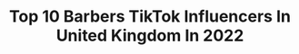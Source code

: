 ---
title: Top 10 Barbers TikTok Influencers In United Kingdom In 2022
description: >-
  Find top barbers TikTok influencers in United Kingdom in 2022. Most popular hashtags: #barber #fyp #haircut #duet.
platform: TikTok
hits: 77
text_top: Analyze the best TikTok profiles on inBeat.
text_bottom: Our search engine holds 77 TikTok influencers like this in United Kingdom for you to contact.
profiles:
  - username: "barberskills"
    fullname: >-
      Barber
    bio: >-
      💈 Barber 💈
    location: "United Kingdom"
    followers: 4383
    engagement: 301
    commentsToLikes: 0.011512
    id: ck8add3bm59rf0j78j8jc501m
    verified: false
    hashtags: "#howtocuthair, #barber, #4u, #scissors"
  - username: "geomcd"
    fullname: >-
      Geo mcd
    bio: >-
      🏴󠁧󠁢󠁳󠁣󠁴󠁿 30.🎵Producer.💈Barber Click link below for tunes in my clips ❤️
    location: "United Kingdom"
    followers: 9796
    engagement: 583
    commentsToLikes: 0.082350
    id: ckdc9ddp4ieho0j239yyye73u
    verified: false
    hashtags: "#makina, #scottishtiktok, #cooncilhooseoftiktok, #montamusica"
  - username: "razorcutt"
    fullname: >-
      Razor Cutt
    bio: >-
      Barber Shop 💈 61 Princes Street, Port Glasgow, PA14 5JH 📍
    location: "United Kingdom"
    followers: 52700
    engagement: 1785
    commentsToLikes: 0.029292
    id: ck8ng0k1iug3s0j78wn4zf7gz
    verified: false
    hashtags: "#timefortenet, #fyp"
  - username: "nishasmith60"
    fullname: >-
      Nisha Smith
    bio: >-
      Nisha , 19 , Welsh , barber ✨ insta / nishasmith60
    location: "United Kingdom"
    followers: 6016
    engagement: 788
    commentsToLikes: 0.019152
    id: ckbqdmu5tzjf70j23jbdlehtk
    verified: false
    hashtags: "#foryou, #fyp, #foryoupage, #viral"
  - username: "slidercuts"
    fullname: >-
      SliderCuts
    bio: >-
      I’m a barber, speaker, mentor and multi award winner business person.
    location: "United Kingdom"
    followers: 20400
    engagement: 476
    commentsToLikes: 0.014452
    id: ck8add11j59790j788hsazc5s
    verified: false
    hashtags: "#barber, #barbershop, #skinfade, #haircut"
  - username: "omarfadez"
    fullname: >-
      OmarFadez
    bio: >-
      Kurd 🇹🇯 Professional Barber 💈 Manchester, UK 🇬🇧 Instagram: Omarfadez 📸
    location: "United Kingdom"
    followers: 3720
    engagement: 735
    commentsToLikes: 0.039422
    id: ckbeye4zqit8k0j23f263mm21
    verified: false
    hashtags: "#haircut, #barber, #omarfadez, #skinfade"
  - username: "glossyximi"
    fullname: >-
      h a l l o o o💘
    bio: >-
      you look really lost so follow me😛🤠 i am also really cool😎💘
    location: "United Kingdom"
    followers: 28900
    engagement: 2564
    commentsToLikes: 0.163877
    id: ckc7gn42ep3eo0j236z6hkh4y
    verified: false
    hashtags: "#whatyouknowaboutlove, #throwitback, #traditiontales, #celebratingheroes"
  - username: "aishsrk"
    fullname: >-
      Aisha Usman
    bio: >-
      My world starts and ends with SRK🇮🇳🇦🇪🇬🇧
    location: "United Kingdom"
    followers: 2921
    engagement: 1697
    commentsToLikes: 0.227806
    id: ckahx0dset91d0i78f3uqwzjq
    verified: false
    hashtags: "#kidsagain, #gimmesometruth, #oohah, #matchit"
  - username: "lucavellucciii"
    fullname: >-
      Luca Vellucci
    bio: >-
      Insta - lucavelluccii Snap - lucavell14 YouTube - luca vellucci
    location: "United Kingdom"
    followers: 2763
    engagement: 458
    commentsToLikes: 0.044557
    id: ckb99ig5ytr4f0j232keilpnd
    verified: false
    hashtags: "#foryoupage, #fyp, #barberlove, #barber"
  - username: "elliotforbes"
    fullname: >-
      Elliot Forbes
    bio: >-
      🔮Ask Me Your Men’s Hair Q’s🔮 💈Soho, London💈 💥⤵️ NEW ASMR SHAVING VIDEO⤵️💥
    location: "United Kingdom"
    followers: 203600
    engagement: 669
    commentsToLikes: 0.012468
    id: ck9rccgjtsw2l0j784oy3mrpi
    verified: false
    hashtags: "#oddlysatisfying, #satisfyingsounds, #shaving, #satisfying"
---